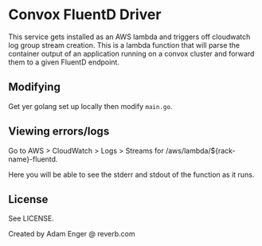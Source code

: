 # Convox FluentD Driver

This service gets installed as an AWS lambda and triggers off cloudwatch log group stream creation. This is a lambda function that will parse the container output of an application running on a convox cluster and forward them to a given FluentD endpoint.

## Modifying

Get yer golang set up locally then modify `main.go`.

## Viewing errors/logs

Go to AWS > CloudWatch > Logs > Streams for /aws/lambda/${rack-name}-fluentd.

Here you will be able to see the stderr and stdout of the function as it runs.

## License

See LICENSE.

Created by Adam Enger @ reverb.com
